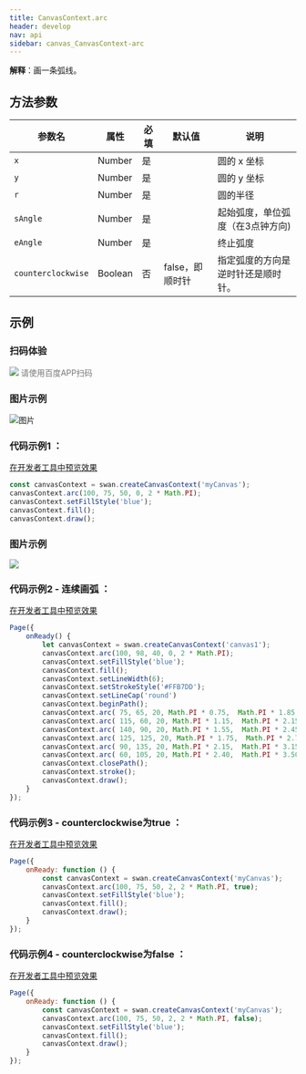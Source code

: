 ```yaml
---
title: CanvasContext.arc
header: develop
nav: api
sidebar: canvas_CanvasContext-arc
---
```



 


 


**解释**：画一条弧线。

 
## 方法参数  

|参数名|属性|必填|默认值|说明|
|----|----|----|---|---|
| `x`|Number| 是||圆的 x 坐标|
| `y`|Number|是||圆的 y 坐标|
| `r`|Number|是||圆的半径|
| `sAngle`|Number|是||起始弧度，单位弧度（在3点钟方向)|
|  `eAngle`|Number|是||终止弧度|
|  `counterclockwise`|Boolean|否| false，即顺时针| 指定弧度的方向是逆时针还是顺时针。|
## 示例

 

### 扫码体验

<div class='scan-code-container'>
    <img src="https://b.bdstatic.com/miniapp/assets/images/doc_demo/pages_createCanvasContext.png" class="demo-qrcode-image" />
    <font color=#777 12px>请使用百度APP扫码</font>
</div>

###  图片示例  
![图片](../../../../img/api/canvas/arc.png)

###  代码示例1 ：

<a href="swanide://fragment/6e90c6683d0c5676207fd5eefa1c06b71573723566960" title="在开发者工具中预览效果" target="_self">在开发者工具中预览效果</a>

```js
const canvasContext = swan.createCanvasContext('myCanvas');
canvasContext.arc(100, 75, 50, 0, 2 * Math.PI);
canvasContext.setFillStyle('blue');
canvasContext.fill();
canvasContext.draw();
```

###  图片示例  
<div class="m-doc-custom-examples">
    <div class="m-doc-custom-examples-correct">
        <img src="https://b.bdstatic.com/searchbox/icms/searchbox/images/canvasArc.png">
    </div>
    <div class="m-doc-custom-examples-correct">
        <img src=" ">
    </div>
    <div class="m-doc-custom-examples-correct">
        <img src=" ">
    </div>     
</div>

###  代码示例2 - 连续画弧 ：

<a href="swanide://fragment/146311dc8328aa9991ca70ec0830dffd1581263986723" title="在开发者工具中预览效果" target="_self">在开发者工具中预览效果</a>

```js
Page({
    onReady() {
        let canvasContext = swan.createCanvasContext('canvas1');
        canvasContext.arc(100, 98, 40, 0, 2 * Math.PI);
        canvasContext.setFillStyle('blue');
        canvasContext.fill();
        canvasContext.setLineWidth(6);
        canvasContext.setStrokeStyle('#FFB7DD');
        canvasContext.setLineCap('round')
        canvasContext.beginPath();
        canvasContext.arc( 75, 65, 20, Math.PI * 0.75,  Math.PI * 1.85, false);
        canvasContext.arc( 115, 60, 20, Math.PI * 1.15,  Math.PI * 2.15, false);
        canvasContext.arc( 140, 90, 20, Math.PI * 1.55,  Math.PI * 2.45, false);
        canvasContext.arc( 125, 125, 20, Math.PI * 1.75,  Math.PI * 2.75, false);
        canvasContext.arc( 90, 135, 20, Math.PI * 2.15,  Math.PI * 3.15, false);
        canvasContext.arc( 60, 105, 20, Math.PI * 2.40,  Math.PI * 3.50, false);
        canvasContext.closePath();
        canvasContext.stroke();
        canvasContext.draw();
    }
});
```

###  代码示例3 - counterclockwise为true ：

<a href="swanide://fragment/5013899c76707b170a24409da4792a6f1575363697582" title="在开发者工具中预览效果" target="_self">在开发者工具中预览效果</a>

```js
Page({
    onReady: function () {
        const canvasContext = swan.createCanvasContext('myCanvas');
        canvasContext.arc(100, 75, 50, 2, 2 * Math.PI, true);
        canvasContext.setFillStyle('blue');
        canvasContext.fill();
        canvasContext.draw();
    }
});
```

###  代码示例4 - counterclockwise为false ：

<a href="swanide://fragment/044876f82808e355e7bb3b0bd55c35a51575363735429" title="在开发者工具中预览效果" target="_self">在开发者工具中预览效果</a>

```js
Page({
    onReady: function () {
        const canvasContext = swan.createCanvasContext('myCanvas');
        canvasContext.arc(100, 75, 50, 2, 2 * Math.PI, false);
        canvasContext.setFillStyle('blue');
        canvasContext.fill();
        canvasContext.draw();
    }
});
```



